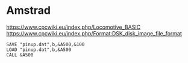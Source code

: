 # Amstrad

<https://www.cpcwiki.eu/index.php/Locomotive_BASIC>
<https://www.cpcwiki.eu/index.php/Format:DSK_disk_image_file_format>

```basic
SAVE "pinup.dat",b,&A500,&100
LOAD "pinup.dat",b,&A500
CALL &A500
```


